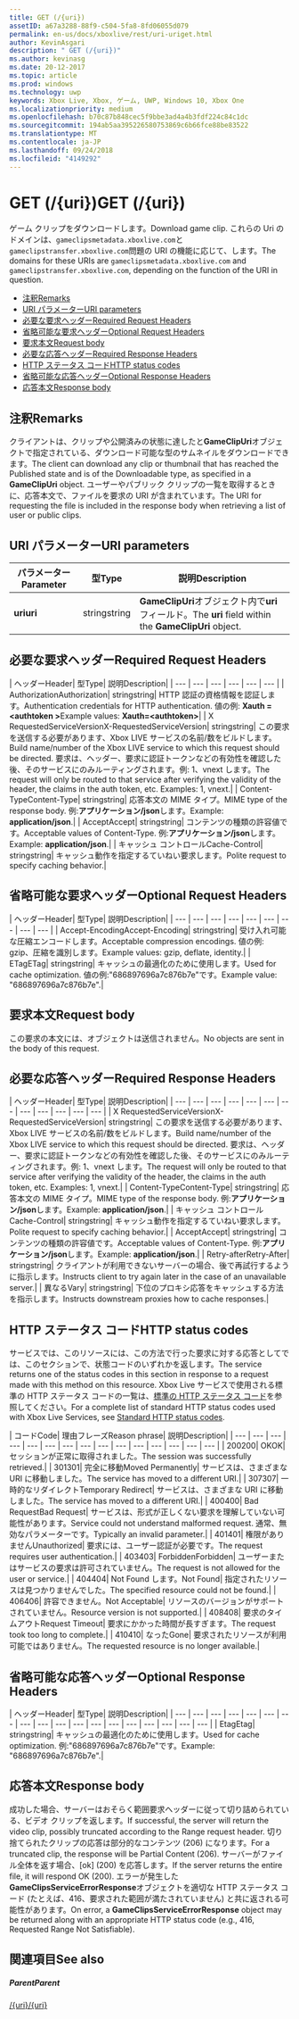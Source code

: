 ```yaml
---
title: GET (/{uri})
assetID: a67a3288-88f9-c504-5fa8-8fd06055d079
permalink: en-us/docs/xboxlive/rest/uri-uriget.html
author: KevinAsgari
description: " GET (/{uri})"
ms.author: kevinasg
ms.date: 20-12-2017
ms.topic: article
ms.prod: windows
ms.technology: uwp
keywords: Xbox Live, Xbox, ゲーム, UWP, Windows 10, Xbox One
ms.localizationpriority: medium
ms.openlocfilehash: b70c87b848cec5f9bbe3ad4a4b3fdf224c84c1dc
ms.sourcegitcommit: 194ab5aa395226580753869c6b66fce88be83522
ms.translationtype: MT
ms.contentlocale: ja-JP
ms.lasthandoff: 09/24/2018
ms.locfileid: "4149292"
---
```

# <a name="get-uri"></a><span data-ttu-id="1290c-104">GET (/{uri})</span><span class="sxs-lookup"><span data-stu-id="1290c-104">GET (/{uri})</span></span>
<span data-ttu-id="1290c-105">ゲーム クリップをダウンロードします。</span><span class="sxs-lookup"><span data-stu-id="1290c-105">Download game clip.</span></span> <span data-ttu-id="1290c-106">これらの Uri のドメインは、`gameclipsmetadata.xboxlive.com`と`gameclipstransfer.xboxlive.com`問題の URI の機能に応じて、します。</span><span class="sxs-lookup"><span data-stu-id="1290c-106">The domains for these URIs are `gameclipsmetadata.xboxlive.com` and `gameclipstransfer.xboxlive.com`, depending on the function of the URI in question.</span></span>
 
  * [<span data-ttu-id="1290c-107">注釈</span><span class="sxs-lookup"><span data-stu-id="1290c-107">Remarks</span></span>](#ID4EX)
  * [<span data-ttu-id="1290c-108">URI パラメーター</span><span class="sxs-lookup"><span data-stu-id="1290c-108">URI parameters</span></span>](#ID4EDB)
  * [<span data-ttu-id="1290c-109">必要な要求ヘッダー</span><span class="sxs-lookup"><span data-stu-id="1290c-109">Required Request Headers</span></span>](#ID4EEC)
  * [<span data-ttu-id="1290c-110">省略可能な要求ヘッダー</span><span class="sxs-lookup"><span data-stu-id="1290c-110">Optional Request Headers</span></span>](#ID4EQE)
  * [<span data-ttu-id="1290c-111">要求本文</span><span class="sxs-lookup"><span data-stu-id="1290c-111">Request body</span></span>](#ID4EZF)
  * [<span data-ttu-id="1290c-112">必要な応答ヘッダー</span><span class="sxs-lookup"><span data-stu-id="1290c-112">Required Response Headers</span></span>](#ID4EEG)
  * [<span data-ttu-id="1290c-113">HTTP ステータス コード</span><span class="sxs-lookup"><span data-stu-id="1290c-113">HTTP status codes</span></span>](#ID4EYAAC)
  * [<span data-ttu-id="1290c-114">省略可能な応答ヘッダー</span><span class="sxs-lookup"><span data-stu-id="1290c-114">Optional Response Headers</span></span>](#ID4EOFAC)
  * [<span data-ttu-id="1290c-115">応答本文</span><span class="sxs-lookup"><span data-stu-id="1290c-115">Response body</span></span>](#ID4EOGAC)
 
<a id="ID4EX"></a>

 
## <a name="remarks"></a><span data-ttu-id="1290c-116">注釈</span><span class="sxs-lookup"><span data-stu-id="1290c-116">Remarks</span></span>
 
<span data-ttu-id="1290c-117">クライアントは、クリップや公開済みの状態に達したと**GameClipUri**オブジェクトで指定されている、ダウンロード可能な型のサムネイルをダウンロードできます。</span><span class="sxs-lookup"><span data-stu-id="1290c-117">The client can download any clip or thumbnail that has reached the Published state and is of the Downloadable type, as specified in a **GameClipUri** object.</span></span> <span data-ttu-id="1290c-118">ユーザーやパブリック クリップの一覧を取得するときに、応答本文で、ファイルを要求の URI が含まれています。</span><span class="sxs-lookup"><span data-stu-id="1290c-118">The URI for requesting the file is included in the response body when retrieving a list of user or public clips.</span></span>
  
<a id="ID4EDB"></a>

 
## <a name="uri-parameters"></a><span data-ttu-id="1290c-119">URI パラメーター</span><span class="sxs-lookup"><span data-stu-id="1290c-119">URI parameters</span></span>
 
| <span data-ttu-id="1290c-120">パラメーター</span><span class="sxs-lookup"><span data-stu-id="1290c-120">Parameter</span></span>| <span data-ttu-id="1290c-121">型</span><span class="sxs-lookup"><span data-stu-id="1290c-121">Type</span></span>| <span data-ttu-id="1290c-122">説明</span><span class="sxs-lookup"><span data-stu-id="1290c-122">Description</span></span>| 
| --- | --- | --- | 
| <b><span data-ttu-id="1290c-123">uri</span><span class="sxs-lookup"><span data-stu-id="1290c-123">uri</span></span></b>| <span data-ttu-id="1290c-124">string</span><span class="sxs-lookup"><span data-stu-id="1290c-124">string</span></span>| <span data-ttu-id="1290c-125"><b>GameClipUri</b>オブジェクト内で<b>uri</b>フィールド。</span><span class="sxs-lookup"><span data-stu-id="1290c-125">The <b>uri</b> field within the <b>GameClipUri</b> object.</span></span>| 
  
<a id="ID4EEC"></a>

 
## <a name="required-request-headers"></a><span data-ttu-id="1290c-126">必要な要求ヘッダー</span><span class="sxs-lookup"><span data-stu-id="1290c-126">Required Request Headers</span></span>
 
| <span data-ttu-id="1290c-127">ヘッダー</span><span class="sxs-lookup"><span data-stu-id="1290c-127">Header</span></span>| <span data-ttu-id="1290c-128">型</span><span class="sxs-lookup"><span data-stu-id="1290c-128">Type</span></span>| <span data-ttu-id="1290c-129">説明</span><span class="sxs-lookup"><span data-stu-id="1290c-129">Description</span></span>| 
| --- | --- | --- | --- | --- | --- | 
| <span data-ttu-id="1290c-130">Authorization</span><span class="sxs-lookup"><span data-stu-id="1290c-130">Authorization</span></span>| <span data-ttu-id="1290c-131">string</span><span class="sxs-lookup"><span data-stu-id="1290c-131">string</span></span>| <span data-ttu-id="1290c-132">HTTP 認証の資格情報を認証します。</span><span class="sxs-lookup"><span data-stu-id="1290c-132">Authentication credentials for HTTP authentication.</span></span> <span data-ttu-id="1290c-133">値の例: <b>Xauth =&lt;authtoken ></b></span><span class="sxs-lookup"><span data-stu-id="1290c-133">Example values: <b>Xauth=&lt;authtoken></b></span></span>| 
| <span data-ttu-id="1290c-134">X RequestedServiceVersion</span><span class="sxs-lookup"><span data-stu-id="1290c-134">X-RequestedServiceVersion</span></span>| <span data-ttu-id="1290c-135">string</span><span class="sxs-lookup"><span data-stu-id="1290c-135">string</span></span>| <span data-ttu-id="1290c-136">この要求を送信する必要があります、Xbox LIVE サービスの名前/数をビルドします。</span><span class="sxs-lookup"><span data-stu-id="1290c-136">Build name/number of the Xbox LIVE service to which this request should be directed.</span></span> <span data-ttu-id="1290c-137">要求は、ヘッダー、要求に認証トークンなどの有効性を確認した後、そのサービスにのみルーティングされます。例: 1、vnext します。</span><span class="sxs-lookup"><span data-stu-id="1290c-137">The request will only be routed to that service after verifying the validity of the header, the claims in the auth token, etc. Examples: 1, vnext.</span></span>| 
| <span data-ttu-id="1290c-138">Content-Type</span><span class="sxs-lookup"><span data-stu-id="1290c-138">Content-Type</span></span>| <span data-ttu-id="1290c-139">string</span><span class="sxs-lookup"><span data-stu-id="1290c-139">string</span></span>| <span data-ttu-id="1290c-140">応答本文の MIME タイプ。</span><span class="sxs-lookup"><span data-stu-id="1290c-140">MIME type of the response body.</span></span> <span data-ttu-id="1290c-141">例:<b>アプリケーション/json</b>します。</span><span class="sxs-lookup"><span data-stu-id="1290c-141">Example: <b>application/json</b>.</span></span>| 
| <span data-ttu-id="1290c-142">Accept</span><span class="sxs-lookup"><span data-stu-id="1290c-142">Accept</span></span>| <span data-ttu-id="1290c-143">string</span><span class="sxs-lookup"><span data-stu-id="1290c-143">string</span></span>| <span data-ttu-id="1290c-144">コンテンツの種類の許容値です。</span><span class="sxs-lookup"><span data-stu-id="1290c-144">Acceptable values of Content-Type.</span></span> <span data-ttu-id="1290c-145">例:<b>アプリケーション/json</b>します。</span><span class="sxs-lookup"><span data-stu-id="1290c-145">Example: <b>application/json</b>.</span></span>| 
| <span data-ttu-id="1290c-146">キャッシュ コントロール</span><span class="sxs-lookup"><span data-stu-id="1290c-146">Cache-Control</span></span>| <span data-ttu-id="1290c-147">string</span><span class="sxs-lookup"><span data-stu-id="1290c-147">string</span></span>| <span data-ttu-id="1290c-148">キャッシュ動作を指定するていねい要求します。</span><span class="sxs-lookup"><span data-stu-id="1290c-148">Polite request to specify caching behavior.</span></span>| 
  
<a id="ID4EQE"></a>

 
## <a name="optional-request-headers"></a><span data-ttu-id="1290c-149">省略可能な要求ヘッダー</span><span class="sxs-lookup"><span data-stu-id="1290c-149">Optional Request Headers</span></span>
 
| <span data-ttu-id="1290c-150">ヘッダー</span><span class="sxs-lookup"><span data-stu-id="1290c-150">Header</span></span>| <span data-ttu-id="1290c-151">型</span><span class="sxs-lookup"><span data-stu-id="1290c-151">Type</span></span>| <span data-ttu-id="1290c-152">説明</span><span class="sxs-lookup"><span data-stu-id="1290c-152">Description</span></span>| 
| --- | --- | --- | --- | --- | --- | --- | --- | --- | 
| <span data-ttu-id="1290c-153">Accept-Encoding</span><span class="sxs-lookup"><span data-stu-id="1290c-153">Accept-Encoding</span></span>| <span data-ttu-id="1290c-154">string</span><span class="sxs-lookup"><span data-stu-id="1290c-154">string</span></span>| <span data-ttu-id="1290c-155">受け入れ可能な圧縮エンコードします。</span><span class="sxs-lookup"><span data-stu-id="1290c-155">Acceptable compression encodings.</span></span> <span data-ttu-id="1290c-156">値の例: gzip、圧縮を識別します。</span><span class="sxs-lookup"><span data-stu-id="1290c-156">Example values: gzip, deflate, identity.</span></span>| 
| <span data-ttu-id="1290c-157">ETag</span><span class="sxs-lookup"><span data-stu-id="1290c-157">ETag</span></span>| <span data-ttu-id="1290c-158">string</span><span class="sxs-lookup"><span data-stu-id="1290c-158">string</span></span>| <span data-ttu-id="1290c-159">キャッシュの最適化のために使用します。</span><span class="sxs-lookup"><span data-stu-id="1290c-159">Used for cache optimization.</span></span> <span data-ttu-id="1290c-160">値の例:"686897696a7c876b7e"です。</span><span class="sxs-lookup"><span data-stu-id="1290c-160">Example value: "686897696a7c876b7e".</span></span>| 
  
<a id="ID4EZF"></a>

 
## <a name="request-body"></a><span data-ttu-id="1290c-161">要求本文</span><span class="sxs-lookup"><span data-stu-id="1290c-161">Request body</span></span>
 
<span data-ttu-id="1290c-162">この要求の本文には、オブジェクトは送信されません。</span><span class="sxs-lookup"><span data-stu-id="1290c-162">No objects are sent in the body of this request.</span></span>
  
<a id="ID4EEG"></a>

 
## <a name="required-response-headers"></a><span data-ttu-id="1290c-163">必要な応答ヘッダー</span><span class="sxs-lookup"><span data-stu-id="1290c-163">Required Response Headers</span></span>
 
| <span data-ttu-id="1290c-164">ヘッダー</span><span class="sxs-lookup"><span data-stu-id="1290c-164">Header</span></span>| <span data-ttu-id="1290c-165">型</span><span class="sxs-lookup"><span data-stu-id="1290c-165">Type</span></span>| <span data-ttu-id="1290c-166">説明</span><span class="sxs-lookup"><span data-stu-id="1290c-166">Description</span></span>| 
| --- | --- | --- | --- | --- | --- | --- | --- | --- | --- | --- | --- | 
| <span data-ttu-id="1290c-167">X RequestedServiceVersion</span><span class="sxs-lookup"><span data-stu-id="1290c-167">X-RequestedServiceVersion</span></span>| <span data-ttu-id="1290c-168">string</span><span class="sxs-lookup"><span data-stu-id="1290c-168">string</span></span>| <span data-ttu-id="1290c-169">この要求を送信する必要があります、Xbox LIVE サービスの名前/数をビルドします。</span><span class="sxs-lookup"><span data-stu-id="1290c-169">Build name/number of the Xbox LIVE service to which this request should be directed.</span></span> <span data-ttu-id="1290c-170">要求は、ヘッダー、要求に認証トークンなどの有効性を確認した後、そのサービスにのみルーティングされます。例: 1、vnext します。</span><span class="sxs-lookup"><span data-stu-id="1290c-170">The request will only be routed to that service after verifying the validity of the header, the claims in the auth token, etc. Examples: 1, vnext.</span></span>| 
| <span data-ttu-id="1290c-171">Content-Type</span><span class="sxs-lookup"><span data-stu-id="1290c-171">Content-Type</span></span>| <span data-ttu-id="1290c-172">string</span><span class="sxs-lookup"><span data-stu-id="1290c-172">string</span></span>| <span data-ttu-id="1290c-173">応答本文の MIME タイプ。</span><span class="sxs-lookup"><span data-stu-id="1290c-173">MIME type of the response body.</span></span> <span data-ttu-id="1290c-174">例:<b>アプリケーション/json</b>します。</span><span class="sxs-lookup"><span data-stu-id="1290c-174">Example: <b>application/json</b>.</span></span>| 
| <span data-ttu-id="1290c-175">キャッシュ コントロール</span><span class="sxs-lookup"><span data-stu-id="1290c-175">Cache-Control</span></span>| <span data-ttu-id="1290c-176">string</span><span class="sxs-lookup"><span data-stu-id="1290c-176">string</span></span>| <span data-ttu-id="1290c-177">キャッシュ動作を指定するていねい要求します。</span><span class="sxs-lookup"><span data-stu-id="1290c-177">Polite request to specify caching behavior.</span></span>| 
| <span data-ttu-id="1290c-178">Accept</span><span class="sxs-lookup"><span data-stu-id="1290c-178">Accept</span></span>| <span data-ttu-id="1290c-179">string</span><span class="sxs-lookup"><span data-stu-id="1290c-179">string</span></span>| <span data-ttu-id="1290c-180">コンテンツの種類の許容値です。</span><span class="sxs-lookup"><span data-stu-id="1290c-180">Acceptable values of Content-Type.</span></span> <span data-ttu-id="1290c-181">例:<b>アプリケーション/json</b>します。</span><span class="sxs-lookup"><span data-stu-id="1290c-181">Example: <b>application/json</b>.</span></span>| 
| <span data-ttu-id="1290c-182">Retry-after</span><span class="sxs-lookup"><span data-stu-id="1290c-182">Retry-After</span></span>| <span data-ttu-id="1290c-183">string</span><span class="sxs-lookup"><span data-stu-id="1290c-183">string</span></span>| <span data-ttu-id="1290c-184">クライアントが利用できないサーバーの場合、後で再試行するように指示します。</span><span class="sxs-lookup"><span data-stu-id="1290c-184">Instructs client to try again later in the case of an unavailable server.</span></span>| 
| <span data-ttu-id="1290c-185">異なる</span><span class="sxs-lookup"><span data-stu-id="1290c-185">Vary</span></span>| <span data-ttu-id="1290c-186">string</span><span class="sxs-lookup"><span data-stu-id="1290c-186">string</span></span>| <span data-ttu-id="1290c-187">下位のプロキシ応答をキャッシュする方法を指示します。</span><span class="sxs-lookup"><span data-stu-id="1290c-187">Instructs downstream proxies how to cache responses.</span></span>| 
  
<a id="ID4EYAAC"></a>

 
## <a name="http-status-codes"></a><span data-ttu-id="1290c-188">HTTP ステータス コード</span><span class="sxs-lookup"><span data-stu-id="1290c-188">HTTP status codes</span></span>
 
<span data-ttu-id="1290c-189">サービスでは、このリソースには、この方法で行った要求に対する応答としてでは、このセクションで、状態コードのいずれかを返します。</span><span class="sxs-lookup"><span data-stu-id="1290c-189">The service returns one of the status codes in this section in response to a request made with this method on this resource.</span></span> <span data-ttu-id="1290c-190">Xbox Live サービスで使用される標準の HTTP ステータス コードの一覧は、[標準の HTTP ステータス コード](../../additional/httpstatuscodes.md)を参照してください。</span><span class="sxs-lookup"><span data-stu-id="1290c-190">For a complete list of standard HTTP status codes used with Xbox Live Services, see [Standard HTTP status codes](../../additional/httpstatuscodes.md).</span></span>
 
| <span data-ttu-id="1290c-191">コード</span><span class="sxs-lookup"><span data-stu-id="1290c-191">Code</span></span>| <span data-ttu-id="1290c-192">理由フレーズ</span><span class="sxs-lookup"><span data-stu-id="1290c-192">Reason phrase</span></span>| <span data-ttu-id="1290c-193">説明</span><span class="sxs-lookup"><span data-stu-id="1290c-193">Description</span></span>| 
| --- | --- | --- | --- | --- | --- | --- | --- | --- | --- | --- | --- | --- | --- | --- | 
| <span data-ttu-id="1290c-194">200</span><span class="sxs-lookup"><span data-stu-id="1290c-194">200</span></span>| <span data-ttu-id="1290c-195">OK</span><span class="sxs-lookup"><span data-stu-id="1290c-195">OK</span></span>| <span data-ttu-id="1290c-196">セッションが正常に取得されました。</span><span class="sxs-lookup"><span data-stu-id="1290c-196">The session was successfully retrieved.</span></span>| 
| <span data-ttu-id="1290c-197">301</span><span class="sxs-lookup"><span data-stu-id="1290c-197">301</span></span>| <span data-ttu-id="1290c-198">完全に移動</span><span class="sxs-lookup"><span data-stu-id="1290c-198">Moved Permanently</span></span>| <span data-ttu-id="1290c-199">サービスは、さまざまな URI に移動しました。</span><span class="sxs-lookup"><span data-stu-id="1290c-199">The service has moved to a different URI.</span></span>| 
| <span data-ttu-id="1290c-200">307</span><span class="sxs-lookup"><span data-stu-id="1290c-200">307</span></span>| <span data-ttu-id="1290c-201">一時的なリダイレクト</span><span class="sxs-lookup"><span data-stu-id="1290c-201">Temporary Redirect</span></span>| <span data-ttu-id="1290c-202">サービスは、さまざまな URI に移動しました。</span><span class="sxs-lookup"><span data-stu-id="1290c-202">The service has moved to a different URI.</span></span>| 
| <span data-ttu-id="1290c-203">400</span><span class="sxs-lookup"><span data-stu-id="1290c-203">400</span></span>| <span data-ttu-id="1290c-204">Bad Request</span><span class="sxs-lookup"><span data-stu-id="1290c-204">Bad Request</span></span>| <span data-ttu-id="1290c-205">サービスは、形式が正しくない要求を理解していない可能性があります。</span><span class="sxs-lookup"><span data-stu-id="1290c-205">Service could not understand malformed request.</span></span> <span data-ttu-id="1290c-206">通常、無効なパラメーターです。</span><span class="sxs-lookup"><span data-stu-id="1290c-206">Typically an invalid parameter.</span></span>| 
| <span data-ttu-id="1290c-207">401</span><span class="sxs-lookup"><span data-stu-id="1290c-207">401</span></span>| <span data-ttu-id="1290c-208">権限がありません</span><span class="sxs-lookup"><span data-stu-id="1290c-208">Unauthorized</span></span>| <span data-ttu-id="1290c-209">要求には、ユーザー認証が必要です。</span><span class="sxs-lookup"><span data-stu-id="1290c-209">The request requires user authentication.</span></span>| 
| <span data-ttu-id="1290c-210">403</span><span class="sxs-lookup"><span data-stu-id="1290c-210">403</span></span>| <span data-ttu-id="1290c-211">Forbidden</span><span class="sxs-lookup"><span data-stu-id="1290c-211">Forbidden</span></span>| <span data-ttu-id="1290c-212">ユーザーまたはサービスの要求は許可されていません。</span><span class="sxs-lookup"><span data-stu-id="1290c-212">The request is not allowed for the user or service.</span></span>| 
| <span data-ttu-id="1290c-213">404</span><span class="sxs-lookup"><span data-stu-id="1290c-213">404</span></span>| <span data-ttu-id="1290c-214">Not Found します。</span><span class="sxs-lookup"><span data-stu-id="1290c-214">Not Found</span></span>| <span data-ttu-id="1290c-215">指定されたリソースは見つかりませんでした。</span><span class="sxs-lookup"><span data-stu-id="1290c-215">The specified resource could not be found.</span></span>| 
| <span data-ttu-id="1290c-216">406</span><span class="sxs-lookup"><span data-stu-id="1290c-216">406</span></span>| <span data-ttu-id="1290c-217">許容できません。</span><span class="sxs-lookup"><span data-stu-id="1290c-217">Not Acceptable</span></span>| <span data-ttu-id="1290c-218">リソースのバージョンがサポートされていません。</span><span class="sxs-lookup"><span data-stu-id="1290c-218">Resource version is not supported.</span></span>| 
| <span data-ttu-id="1290c-219">408</span><span class="sxs-lookup"><span data-stu-id="1290c-219">408</span></span>| <span data-ttu-id="1290c-220">要求のタイムアウト</span><span class="sxs-lookup"><span data-stu-id="1290c-220">Request Timeout</span></span>| <span data-ttu-id="1290c-221">要求にかかった時間が長すぎます。</span><span class="sxs-lookup"><span data-stu-id="1290c-221">The request took too long to complete.</span></span>| 
| <span data-ttu-id="1290c-222">410</span><span class="sxs-lookup"><span data-stu-id="1290c-222">410</span></span>| <span data-ttu-id="1290c-223">なった</span><span class="sxs-lookup"><span data-stu-id="1290c-223">Gone</span></span>| <span data-ttu-id="1290c-224">要求されたリソースが利用可能ではありません。</span><span class="sxs-lookup"><span data-stu-id="1290c-224">The requested resource is no longer available.</span></span>| 
  
<a id="ID4EOFAC"></a>

 
## <a name="optional-response-headers"></a><span data-ttu-id="1290c-225">省略可能な応答ヘッダー</span><span class="sxs-lookup"><span data-stu-id="1290c-225">Optional Response Headers</span></span>
 
| <span data-ttu-id="1290c-226">ヘッダー</span><span class="sxs-lookup"><span data-stu-id="1290c-226">Header</span></span>| <span data-ttu-id="1290c-227">型</span><span class="sxs-lookup"><span data-stu-id="1290c-227">Type</span></span>| <span data-ttu-id="1290c-228">説明</span><span class="sxs-lookup"><span data-stu-id="1290c-228">Description</span></span>| 
| --- | --- | --- | --- | --- | --- | --- | --- | --- | --- | --- | --- | --- | --- | --- | --- | --- | --- | 
| <span data-ttu-id="1290c-229">Etag</span><span class="sxs-lookup"><span data-stu-id="1290c-229">Etag</span></span>| <span data-ttu-id="1290c-230">string</span><span class="sxs-lookup"><span data-stu-id="1290c-230">string</span></span>| <span data-ttu-id="1290c-231">キャッシュの最適化のために使用します。</span><span class="sxs-lookup"><span data-stu-id="1290c-231">Used for cache optimization.</span></span> <span data-ttu-id="1290c-232">例:"686897696a7c876b7e"です。</span><span class="sxs-lookup"><span data-stu-id="1290c-232">Example: "686897696a7c876b7e".</span></span>| 
  
<a id="ID4EOGAC"></a>

 
## <a name="response-body"></a><span data-ttu-id="1290c-233">応答本文</span><span class="sxs-lookup"><span data-stu-id="1290c-233">Response body</span></span>
 
<a id="ID4EUGAC"></a>

  
 
<span data-ttu-id="1290c-234">成功した場合、サーバーはおそらく範囲要求ヘッダーに従って切り詰められている、ビデオ クリップを返します。</span><span class="sxs-lookup"><span data-stu-id="1290c-234">If successful, the server will return the video clip, possibly truncated according to the Range request header.</span></span> <span data-ttu-id="1290c-235">切り捨てられたクリップの応答は部分的なコンテンツ (206) になります。</span><span class="sxs-lookup"><span data-stu-id="1290c-235">For a truncated clip, the response will be Partial Content (206).</span></span> <span data-ttu-id="1290c-236">サーバーがファイル全体を返す場合、[ok] (200) を応答します。</span><span class="sxs-lookup"><span data-stu-id="1290c-236">If the server returns the entire file, it will respond OK (200).</span></span> <span data-ttu-id="1290c-237">エラーが発生した**GameClipsServiceErrorResponse**オブジェクトを適切な HTTP ステータス コード (たとえば、416、要求された範囲が満たされていません) と共に返される可能性があります。</span><span class="sxs-lookup"><span data-stu-id="1290c-237">On error, a **GameClipsServiceErrorResponse** object may be returned along with an appropriate HTTP status code (e.g., 416, Requested Range Not Satisfiable).</span></span>
   
<a id="ID4E4GAC"></a>

 
## <a name="see-also"></a><span data-ttu-id="1290c-238">関連項目</span><span class="sxs-lookup"><span data-stu-id="1290c-238">See also</span></span>
 
<a id="ID4E6GAC"></a>

 
##### <a name="parent"></a><span data-ttu-id="1290c-239">Parent</span><span class="sxs-lookup"><span data-stu-id="1290c-239">Parent</span></span> 

[<span data-ttu-id="1290c-240">/{uri}</span><span class="sxs-lookup"><span data-stu-id="1290c-240">/{uri}</span></span>](uri-uri.md)

   